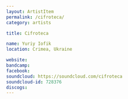 ```yaml
---
layout: ArtistItem
permalink: /cifroteca/
category: artists

title: Cifroteca

name: Yuriy Iofik
location: Crimea, Ukraine

website: 
bandcamp: 
facebook: 
soundcloud: https://soundcloud.com/cifroteca
soundcloud-id: 728376
discogs: 
---
```

